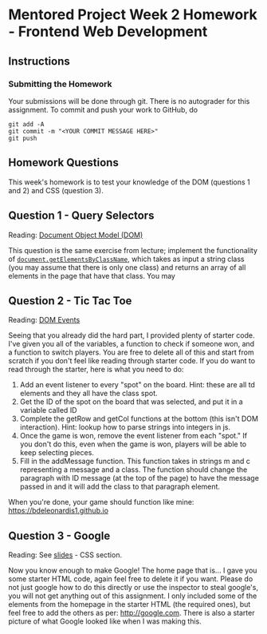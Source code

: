 # Mentored Project Week 2 Homework - Frontend Web Development

## Instructions

### Submitting the Homework

Your submissions will be done through git. There is no autograder for this assignment. To commit and push your work to GitHub, do

```
git add -A
git commit -m "<YOUR COMMIT MESSAGE HERE>"
git push
```

## Homework Questions

This week's homework is to test your knowledge of the DOM (questions 1 and 2) and CSS (question 3).

## Question 1 - Query Selectors

Reading: [Document Object Model (DOM)](https://theandrewchan.gitbooks.io/javascript-crash-course/content/6-the-document-object-model-dom.html)

This question is the same exercise from lecture; implement the functionality of  [`document.getElementsByClassName`](https://developer.mozilla.org/en-US/docs/Web/API/Document/getElementsByClassName), which takes as input a string class (you may assume that there is only one class) and returns an array of all elements in the page that have that class. You may


## Question 2 - Tic Tac Toe

Reading: [DOM Events](https://theandrewchan.gitbooks.io/javascript-crash-course/content/7-dom-events-and-interactivity.html)

Seeing that you already did the hard part, I provided plenty of starter code. I've given you all of the variables, a function to check if someone won, and a function to switch players. You are free to delete all of this and start from scratch if you don't feel like reading through starter code. If you do want to read through the starter, here is what you need to do:

1. Add an event listener to every "spot" on the board. Hint: these are all td elements and they all have the class spot.  
2. Get the ID of the spot on the board that was selected, and put it in a variable called ID  
3. Complete the getRow and getCol functions at the bottom (this isn't DOM interaction). Hint: lookup how to parse strings into integers in js.  
4. Once the game is won, remove the event listener from each "spot." If you don't do this, even when the game is won, players will be able to keep selecting pieces.  
5. Fill in the addMessage function. This function takes in strings m and c representing a message and a class. The function should change the paragraph with ID message (at the top of the page) to have the message passed in and it will add the class to that paragraph element.

When you're done, your game should function like mine: <https://bdeleonardis1.github.io>

## Question 3 - Google

Reading: See [slides](https://docs.google.com/presentation/d/1DFmJxiWmBHeVpdofiF1FiVeQVaqoexdKcuJe1tgbjmw/edit) - CSS section.

Now you know enough to make Google! The home page that is... I gave you some starter HTML code, again feel free to delete it if you want. Please do not just google how to do this directly or use the inspector to steal google's, you will not get anything out of this assignment. I only included some of the elements from the homepage in the starter HTML (the required ones), but feel free to add the others as per: <http://google.com>. There is also a starter picture of what Google looked like when I was making this.

